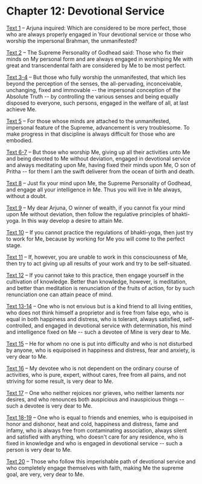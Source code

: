 # Chapter 12: Devotional Service

[Text 1](1.md) – Arjuna inquired: Which are considered to be more perfect, those who are always properly engaged in Your devotional service or those who worship the impersonal Brahman, the unmanifested?

[Text 2](2.md) – The Supreme Personality of Godhead said: Those who fix their minds on My personal form and are always engaged in worshiping Me with great and transcendental faith are considered by Me to be most perfect.

[Text 3-4](3-4.md) – But those who fully worship the unmanifested, that which lies beyond the perception of the senses, the all-pervading, inconceivable, unchanging, fixed and immovable -- the impersonal conception of the Absolute Truth -- by controlling the various senses and being equally disposed to everyone, such persons, engaged in the welfare of all, at last achieve Me.

[Text 5](5.md) – For those whose minds are attached to the unmanifested, impersonal feature of the Supreme, advancement is very troublesome. To make progress in that discipline is always difficult for those who are embodied.

[Text 6-7](6-7.md) – But those who worship Me, giving up all their activities unto Me and being devoted to Me without deviation, engaged in devotional service and always meditating upon Me, having fixed their minds upon Me, O son of Pritha -- for them I am the swift deliverer from the ocean of birth and death.

[Text 8](8.md) – Just fix your mind upon Me, the Supreme Personality of Godhead, and engage all your intelligence in Me. Thus you will live in Me always, without a doubt.

[Text 9](9.md) – My dear Arjuna, O winner of wealth, if you cannot fix your mind upon Me without deviation, then follow the regulative principles of bhakti-yoga. In this way develop a desire to attain Me.

[Text 10](10.md) – If you cannot practice the regulations of bhakti-yoga, then just try to work for Me, because by working for Me you will come to the perfect stage.

[Text 11](11.md) – If, however, you are unable to work in this consciousness of Me, then try to act giving up all results of your work and try to be self-situated.

[Text 12](12.md) – If you cannot take to this practice, then engage yourself in the cultivation of knowledge. Better than knowledge, however, is meditation, and better than meditation is renunciation of the fruits of action, for by such renunciation one can attain peace of mind.

[Text 13-14](13-14.md) – One who is not envious but is a kind friend to all living entities, who does not think himself a proprietor and is free from false ego, who is equal in both happiness and distress, who is tolerant, always satisfied, self-controlled, and engaged in devotional service with determination, his mind and intelligence fixed on Me -- such a devotee of Mine is very dear to Me.

[Text 15](15.md) – He for whom no one is put into difficulty and who is not disturbed by anyone, who is equipoised in happiness and distress, fear and anxiety, is very dear to Me.

[Text 16](16.md) – My devotee who is not dependent on the ordinary course of activities, who is pure, expert, without cares, free from all pains, and not striving for some result, is very dear to Me.

[Text 17](17.md) – One who neither rejoices nor grieves, who neither laments nor desires, and who renounces both auspicious and inauspicious things -- such a devotee is very dear to Me.

[Text 18-19](18-19.md) – One who is equal to friends and enemies, who is equipoised in honor and dishonor, heat and cold, happiness and distress, fame and infamy, who is always free from contaminating association, always silent and satisfied with anything, who doesn't care for any residence, who is fixed in knowledge and who is engaged in devotional service -- such a person is very dear to Me.

[Text 20](20.md) – Those who follow this imperishable path of devotional service and who completely engage themselves with faith, making Me the supreme goal, are very, very dear to Me.

